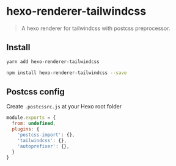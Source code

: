 # hexo-renderer-tailwindcss

> A hexo renderer for tailwindcss with postcss preprocessor.

## Install

```bash
yarn add hexo-renderer-tailwindcss

npm install hexo-renderer-tailwindcss --save
```

## Postcss config

Create `.postcssrc.js` at your Hexo root folder

```javascript
module.exports = {
  from: undefined,
  plugins: {
    'postcss-import': {},
    'tailwindcss': {},
    'autoprefixer': {},
  }
}
```

